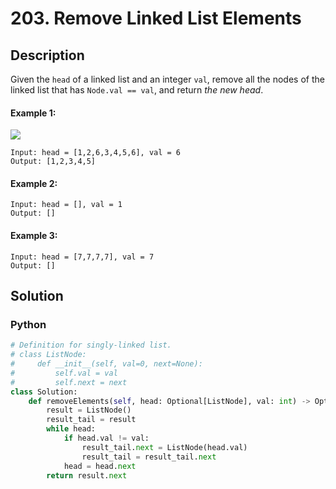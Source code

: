 # 203. Remove Linked List Elements

## Description
Given the `head` of a linked list and an integer `val`, remove all the nodes of the linked list that has `Node.val == val`, and return *the new head*.

#### Example 1:
![](https://assets.leetcode.com/uploads/2021/03/06/removelinked-list.jpg)
```
Input: head = [1,2,6,3,4,5,6], val = 6
Output: [1,2,3,4,5]
```

#### Example 2:
```
Input: head = [], val = 1
Output: []
```

#### Example 3:
```
Input: head = [7,7,7,7], val = 7
Output: []
```


## Solution

### Python
```python
# Definition for singly-linked list.
# class ListNode:
#     def __init__(self, val=0, next=None):
#         self.val = val
#         self.next = next
class Solution:
    def removeElements(self, head: Optional[ListNode], val: int) -> Optional[ListNode]:
        result = ListNode()
        result_tail = result
        while head:
            if head.val != val:
                result_tail.next = ListNode(head.val)
                result_tail = result_tail.next
            head = head.next
        return result.next
```